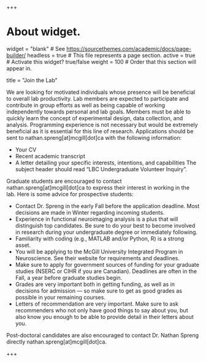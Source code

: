 +++
# About widget.
widget = "blank"  # See https://sourcethemes.com/academic/docs/page-builder/
headless = true  # This file represents a page section.
active = true  # Activate this widget? true/false
weight = 100  # Order that this section will appear in.

title = "Join the Lab"

We are looking for motivated individuals whose presence will be beneficial to overall lab productivity. Lab members are expected to participate and contribute in group efforts as well as being capable of working independently towards personal and lab goals. Members must be able to quickly learn the concept of experimental design, data collection, and analysis. Programming experience is not necessary but would be extremely beneficial as it is essential for this line of research.
Applications should be sent to nathan.spreng[at]mcgill[dot]ca with the following information:
- Your CV
- Recent academic transcript
- A letter detailing your specific interests, intentions, and capabilities
The subject header should read “LBC Undergraduate Volunteer Inquiry”.

Graduate students are encouraged to contact nathan.spreng[at]mcgill[dot]ca to express their interest in working in the lab. Here is some advice for prospective students:
- Contact Dr. Spreng in the early Fall before the application deadline. Most decisions are made in Winter regarding incoming students. 
- Experience in functional neuroimaging analysis is a plus that will distinguish top candidates. Be sure to do your best to become involved in research during your undergraduate degree or immediately following.
- Familiarity with coding (e.g., MATLAB and/or Python, R) is a strong asset.
- You will be applying to the McGill University Integrated Program in Neuroscience. See their website for requirements and deadlines.
- Make sure to apply for government sources of funding for your graduate studies (NSERC or CIHR if you are Canadian). Deadlines are often in the Fall, a year before graduate studies begin.
- Grades are very important both in getting funding, as well as in decisions for admission — so make sure to get as good grades as possible in your remaining courses.
- Letters of recommendation are very important. Make sure to ask recommenders who not only have good things to say about you, but also know you enough to be able to provide detail in their letters about you. 

Post-doctoral candidates are also encouraged to contact Dr. Nathan Spreng directly nathan.spreng[at]mcgill[dot]ca.

+++
